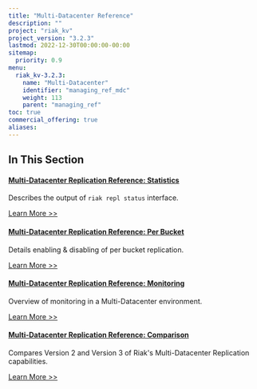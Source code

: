 ```yaml
---
title: "Multi-Datacenter Reference"
description: ""
project: "riak_kv"
project_version: "3.2.3"
lastmod: 2022-12-30T00:00:00-00:00
sitemap:
  priority: 0.9
menu:
  riak_kv-3.2.3:
    name: "Multi-Datacenter"
    identifier: "managing_ref_mdc"
    weight: 113
    parent: "managing_ref"
toc: true
commercial_offering: true
aliases:
---
```


[ref mdc stats]: ./statistics
[ref mdc per bucket]: ./per-bucket-replication
[ref mdc monitor]: ./monitoring
[ref mdc comparison]: ./comparison

## In This Section

#### [Multi-Datacenter Replication Reference: Statistics][ref mdc stats]

Describes the output of `riak repl status` interface.

[Learn More >>][ref mdc stats]

#### [Multi-Datacenter Replication Reference: Per Bucket][ref mdc per bucket]

Details enabling & disabling of per bucket replication.

[Learn More >>][ref mdc per bucket]

#### [Multi-Datacenter Replication Reference: Monitoring][ref mdc monitor]

Overview of monitoring in a Multi-Datacenter environment.

[Learn More >>][ref mdc monitor]

#### [Multi-Datacenter Replication Reference: Comparison][ref mdc comparison]

Compares Version 2 and Version 3 of Riak's Multi-Datacenter Replication capabilities.

[Learn More >>][ref mdc comparison]

